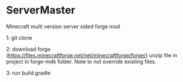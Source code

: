 # ServerMaster
Minecraft multi version server sided forge mod

1: git clone

2: download forge (https://files.minecraftforge.net/net/minecraftforge/forge/) unzip file in project in forge-mdk folder. Note to not override existing files.

3: run build.gradle


